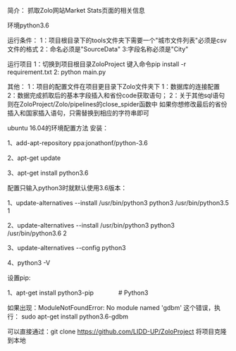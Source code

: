 简介：
抓取Zolo网站Market Stats页面的相关信息

环境python3.6

运行条件：
    1：项目根目录下的tools文件夹下需要一个"城市文件列表"必须是csv文件的格式
    2：命名必须是"SourceData"
    3:字段名称必须是"City"

运行项目
    1：切换到项目根目录ZoloProject
    键入命令pip install -r requirement.txt
    2: python main.py 
    
    
其他：
    1：项目的配置文件在项目更目录下Zolo文件夹下
        1：数据库的连接配置
        2：数据完成抓取后的基本字段插入和省份code获取语句；
    2：关于其他sql语句则在ZoloProject/Zolo/pipelines的close_spider函数中
        如果你想修改最后的省份插入和国家插入语句，只需替换到相应的字符串即可
    
ubuntu 16.04的环境配置方法
安装：

1、add-apt-repository ppa:jonathonf/python-3.6

2、apt-get update

3、apt-get install python3.6

配置只输入python3时就默认使用3.6版本：

1、update-alternatives --install /usr/bin/python3 python3 /usr/bin/python3.5 1

2、update-alternatives --install /usr/bin/python3 python3 /usr/bin/python3.6 2

3、update-alternatives --config python3

4、python3 -V

设置pip:

1、apt-get install python3-pip　　　　# Python3

如果出现：ModuleNotFoundError: No module named 'gdbm' 这个错误，执行：
sudo apt-get install python3.6-gdbm

可以直接通过：git clone https://github.com/LIDD-UP/ZoloProject 
将项目克隆到本地
    
    

